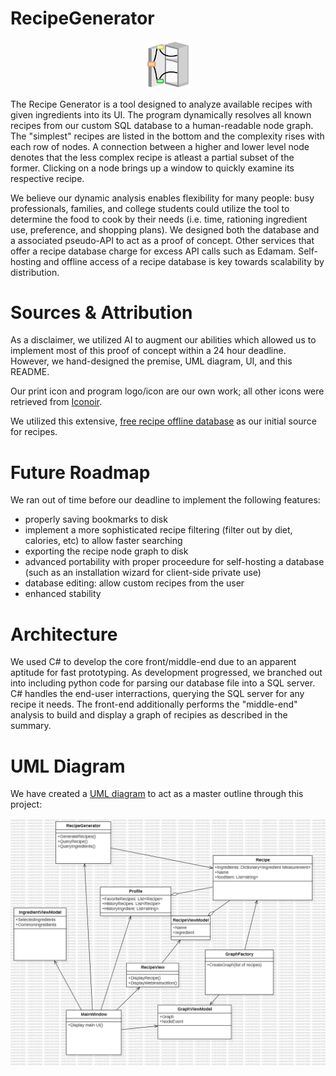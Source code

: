 # RecipeGenerator

<p align="center">
  <img width="15%" src="https://github.com/JustDylan/recipeGenerator/blob/main/CougHacksApp/Icons/logo512.png" alttext="Recipe Generator Logo: An abstract, open fridge/cabinet with nodes just outside the door with connections originating from inside the container. The nodes are connected to a common node closer to the right. The upper node is yellow, the lower is green. The right node, being an interpretation of a more complex recipe is red.">
</p>

The Recipe Generator is a tool designed to analyze available recipes with given ingredients into its UI. The program dynamically resolves all known recipes from our custom SQL database to a human-readable node graph. The "simplest" recipes are listed in the bottom and the complexity rises with each row of nodes. A connection between a higher and lower level node denotes that the less complex recipe is atleast a partial subset of the former. Clicking on a node brings up a window to quickly examine its respective recipe.

We believe our dynamic analysis enables flexibility for many people: busy professionals, families, and college students could utilize the tool to determine the food to cook by their needs (i.e. time, rationing ingredient use, preference, and shopping plans). We designed both the database and a associated pseudo-API to act as a proof of concept. Other services that offer a recipe database charge for excess API calls such as Edamam. Self-hosting and offline access of a recipe database is key towards scalability by distribution.

# Sources & Attribution

As a disclaimer, we utilized AI to augment our abilities which allowed us to implement most of this proof of concept within a 24 hour deadline. However, we hand-designed the premise, UML diagram, UI, and this README. 

Our print icon and program logo/icon are our own work; all other icons were retrieved from [Iconoir](https://iconoir.com/).

We utilized this extensive, [free recipe offline database](https://recipenlg.cs.put.poznan.pl/dataset) as our initial source for recipes.

# Future Roadmap
We ran out of time before our deadline to implement the following features:
- properly saving bookmarks to disk
- implement a more sophisticated recipe filtering (filter out by diet, calories, etc) to allow faster searching
- exporting the recipe node graph to disk
- advanced portability with proper proceedure for self-hosting a database (such as an installation wizard for client-side private use)
- database editing: allow custom recipes from the user
- enhanced stability

# Architecture
We used C# to develop the core front/middle-end due to an apparent aptitude for fast prototyping. As development progressed, we branched out into including python code for parsing our database file into a SQL server. C# handles the end-user interractions, querying the SQL server for any recipe it needs. The front-end additionally performs the "middle-end" analysis to build and display a graph of recipies as described in the summary.

# UML Diagram
We have created a [UML diagram](https://github.com/JustDylan/recipeGenerator/blob/main/Classdiagram.mdj) to act as a master outline through this project:

![UML Diagram as a jpg image render.](https://github.com/JustDylan/recipeGenerator/blob/main/ClassDiagram.jpg)
